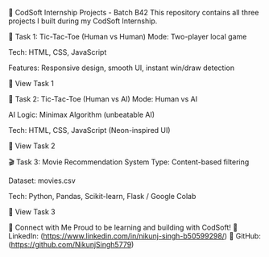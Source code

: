 🎯 CodSoft Internship Projects - Batch B42
This repository contains all three projects I built during my CodSoft Internship.

🚀 Task 1: Tic-Tac-Toe (Human vs Human)
Mode: Two-player local game

Tech: HTML, CSS, JavaScript

Features: Responsive design, smooth UI, instant win/draw detection

📂 View Task 1

🤖 Task 2: Tic-Tac-Toe (Human vs AI)
Mode: Human vs AI

AI Logic: Minimax Algorithm (unbeatable AI)

Tech: HTML, CSS, JavaScript (Neon-inspired UI)

📂 View Task 2

🎬 Task 3: Movie Recommendation System
Type: Content-based filtering

Dataset: movies.csv

Tech: Python, Pandas, Scikit-learn, Flask / Google Colab

📂 View Task 3

📢 Connect with Me
Proud to be learning and building with CodSoft!
📌 LinkedIn: (https://www.linkedin.com/in/nikunj-singh-b50599298/)
📌 GitHub: (https://github.com/NikunjSingh5779)
